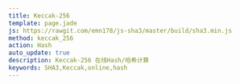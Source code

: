 ```yaml
---
title: Keccak-256
template: page.jade
js: https://rawgit.com/emn178/js-sha3/master/build/sha3.min.js
method: keccak_256
action: Hash
auto_update: true
description: Keccak-256 在线Hash/哈希计算
keywords: SHA3,Keccak,online,hash
---
```

